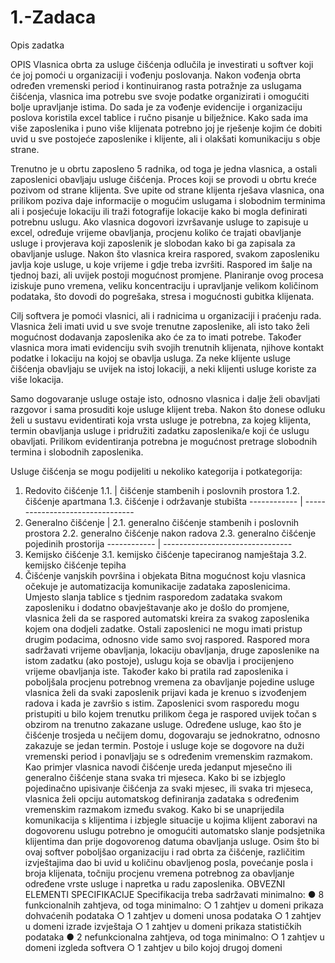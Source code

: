 # 1.-Zadaca
Opis zadatka

OPIS
Vlasnica obrta za usluge čišćenja odlučila je investirati u softver koji će joj pomoći u
organizaciji i vođenju poslovanja. Nakon vođenja obrta određen vremenski period i
kontinuiranog rasta potražnje za uslugama čišćenja, vlasnica ima potrebu sve svoje podatke
organizirati i omogućiti bolje upravljanje istima. Do sada je za vođenje evidencije i
organizaciju poslova koristila excel tablice i ručno pisanje u bilježnice. Kako sada ima više
zaposlenika i puno više klijenata potrebno joj je rješenje kojim će dobiti uvid u sve postojeće
zaposlenike i klijente, ali i olakšati komunikaciju s obje strane.

Trenutno je u obrtu zaposleno 5 radnika, od toga je jedna vlasnica, a ostali zaposlenici
obavljaju usluge čišćenja. Proces koji se provodi u obrtu kreće pozivom od strane klijenta.
Sve upite od strane klijenta rješava vlasnica, ona prilikom poziva daje informacije o mogućim
uslugama i slobodnim terminima ali i posjećuje lokaciju ili traži fotografije lokacije kako bi
mogla definirati potrebnu uslugu. Ako vlasnica dogovori izvršavanje usluge to zapisuje u
excel, određuje vrijeme obavljanja, procjenu koliko će trajati obavljanje usluge i provjerava
koji zaposlenik je slobodan kako bi ga zapisala za obavljanje usluge. Nakon što vlasnica
kreira raspored, svakom zaposleniku javlja koje usluge, u koje vrijeme i gdje treba izvršiti.
Raspored im šalje na tjednoj bazi, ali uvijek postoji mogućnost promjene. Planiranje ovog
procesa iziskuje puno vremena, veliku koncentraciju i upravljanje velikom količinom
podataka, što dovodi do pogrešaka, stresa i mogućnosti gubitka klijenata.

Cilj softvera je pomoći vlasnici, ali i radnicima u organizaciji i praćenju rada. Vlasnica želi
imati uvid u sve svoje trenutne zaposlenike, ali isto tako želi mogućnost dodavanja
zaposlenika ako će za to imati potrebe. Također vlasnica mora imati evidenciju svih svojih
trenutnih klijenata, njihove kontakt podatke i lokaciju na kojoj se obavlja usluga. Za neke
klijente usluge čišćenja obavljaju se uvijek na istoj lokaciji, a neki klijenti usluge koriste za
više lokacija.

Samo dogovaranje usluge ostaje isto, odnosno vlasnica i dalje želi obavljati razgovor i sama
prosuditi koje usluge klijent treba. Nakon što donese odluku želi u sustavu evidentirati koja
vrsta usluge je potrebna, za kojeg klijenta, termin obavljanja usluge i pridružiti zadatku
zaposlenika/e koji će uslugu obavljati. Prilikom evidentiranja potrebna je mogućnost pretrage
slobodnih termina i slobodnih zaposlenika.

Usluge čišćenja se mogu podijeliti u nekoliko kategorija i potkategorija:
1. Redovito čišćenje 1.1. | čišćenje stambenih i poslovnih prostora 1.2. čišćenje apartmana 1.3. čišćenje i održavanje stubišta
------------  | --------------------------------
2. Generalno čišćenje | 2.1. generalno čišćenje stambenih i poslovnih prostora
2.2. generalno čišćenje nakon radova
2.3. generalno čišćenje pojedinih prostorija
------------  | --------------------------------
3. Kemijsko čišćenje 3.1. kemijsko čišćenje tapeciranog namještaja
3.2. kemijsko čišćenje tepiha
4. Čišćenje vanjskih površina i objekata
Bitna mogućnost koju vlasnica očekuje je automatizacija komunikacije zadataka
zaposlenicima. Umjesto slanja tablice s tjednim rasporedom zadataka svakom zaposleniku i
dodatno obavještavanje ako je došlo do promjene, vlasnica želi da se raspored automatski
kreira za svakog zaposlenika kojem ona dodjeli zadatke. Ostali zaposlenici ne mogu imati
pristup drugim podacima, odnosno vide samo svoj raspored. Raspored mora sadržavati
vrijeme obavljanja, lokaciju obavljanja, druge zaposlenike na istom zadatku (ako postoje),
uslugu koja se obavlja i procijenjeno vrijeme obavljanja iste. Također kako bi pratila rad
zaposlenika i poboljšala procjenu potrebnog vremena za obavljanje pojedine usluge vlasnica
želi da svaki zaposlenik prijavi kada je krenuo s izvođenjem radova i kada je završio s istim.
Zaposlenici svom rasporedu mogu pristupiti u bilo kojem trenutku prilikom čega je raspored
uvijek točan s obzirom na trenutno zakazane usluge.
Određene usluge, kao što je čišćenje trosjeda u nečijem domu, dogovaraju se jednokratno,
odnosno zakazuje se jedan termin. Postoje i usluge koje se dogovore na duži vremenski
period i ponavljaju se s određenim vremenskim razmakom. Kao primjer vlasnica navodi
čišćenje ureda jedanput mjesečno ili generalno čišćenje stana svaka tri mjeseca. Kako bi se
izbjeglo pojedinačno upisivanje čišćenja za svaki mjesec, ili svaka tri mjeseca, vlasnica želi
opciju automatskog definiranja zadataka s određenim vremenskim razmakom između
svakog.
Kako bi se unaprijedila komunikacija s klijentima i izbjegle situacije u kojima klijent zaboravi
na dogovorenu uslugu potrebno je omogućiti automatsko slanje podsjetnika klijentima dan
prije dogovorenog datuma obavljanja usluge.
Osim što bi ovaj softver poboljšao organizaciju i rad obrta za čišćenje, različitim izvještajima
dao bi uvid u količinu obavljenog posla, povećanje posla i broja klijenata, točniju procjenu
vremena potrebnog za obavljanje određene vrste usluge i napretka u radu zaposlenika.
OBVEZNI ELEMENTI SPECIFIKACIJE
Specifikacija treba sadržavati minimalno:
● 8 funkcionalnih zahtjeva, od toga minimalno:
○ 1 zahtjev u domeni prikaza dohvaćenih podataka
○ 1 zahtjev u domeni unosa podataka
○ 1 zahtjev u domeni izrade izvještaja
○ 1 zahtjev u domeni prikaza statističkih podataka
● 2 nefunkcionalna zahtjeva, od toga minimalno:
○ 1 zahtjev u domeni izgleda softvera
○ 1 zahtjev u bilo kojoj drugoj domeni
